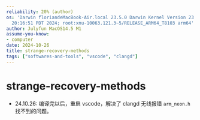 ```yaml
---
reliability: 20% (author)
os: 'Darwin floriandeMacBook-Air.local 23.5.0 Darwin Kernel Version 23.5.0: Wed May  1
  20:16:51 PDT 2024; root:xnu-10063.121.3~5/RELEASE_ARM64_T8103 arm64'
author: Julyfun MacOS14.5 M1
assume-you-know:
- computer
date: 2024-10-26
title: strange-recovery-methods
tags: ["softwares-and-tools", "vscode", "clangd"]
---
```

# strange-recovery-methods

- 24.10.26: 编译完以后，重启 vscode，解决了 clangd 无线报错 `arm_neon.h` 找不到的问题。

